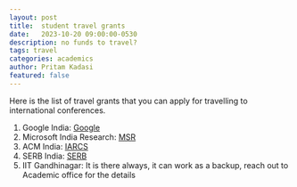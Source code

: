 ```yaml
---
layout: post
title:  student travel grants
date:   2023-10-20 09:00:00-0530
description: no funds to travel?
tags: travel
categories: academics
author: Pritam Kadasi
featured: false
---
```


Here is the list of travel grants that you can apply for travelling to international conferences.

1. Google India: [Google](https://buildyourfuture.withgoogle.com/scholarships/google-conference-scholarships)
2. Microsoft India Research: [MSR](https://www.microsoft.com/en-us/research/academic-program/academic-outreach/)
3. ACM India: [IARCS](https://www.iarcs.org.in/activities/grants.php)
4. SERB India: [SERB](https://www.serbonline.in/SERB/its)
5. IIT Gandhinagar: It is there always, it can work as a backup, reach out to Academic office for the details